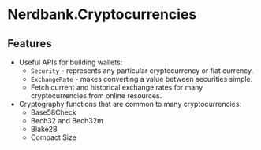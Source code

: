 # Nerdbank.Cryptocurrencies

## Features

* Useful APIs for building wallets:
  * `Security` - represents any particular cryptocurrency or fiat currency.
  * `ExchangeRate` - makes converting a value between securities simple.
  * Fetch current and historical exchange rates for many cryptocurrencies from online resources.
* Cryptography functions that are common to many cryptocurrencies:
  * Base58Check
  * Bech32 and Bech32m
  * Blake2B
  * Compact Size
